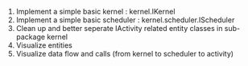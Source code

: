 

1. Implement a simple basic kernel : kernel.IKernel
2. Implement a simple basic scheduler : kernel.scheduler.IScheduler
3. Clean up and better seperate IActivity related entity classes in sub-package kernel
4. Visualize entities
5. Visualize data flow and calls (from kernel to scheduler to activity)